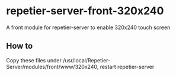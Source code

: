 # repetier-server-front-320x240
A front module for repetier-server to enable 320x240 touch screen

## How to

Copy these files under /usr/local/Repetier-Server/modules/front/www/320x240, restart repetier-server
